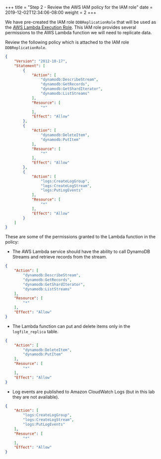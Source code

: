 +++
title = "Step 2 - Review the AWS IAM policy for the IAM role"
date = 2019-12-02T12:34:06-08:00
weight = 2
+++


We have pre-created the IAM role `DDBReplicationRole` that will be used as the [AWS Lambda Execution Role](https://docs.aws.amazon.com/lambda/latest/dg/lambda-intro-execution-role.html). This IAM role provides several permissions to the AWS Lambda function we will need to replicate data.

Review the following policy which is attached to the IAM role `DDBReplicationRole`.
```json
{
    "Version": "2012-10-17",
    "Statement": [
        {
            "Action": [
                "dynamodb:DescribeStream",
                "dynamodb:GetRecords",
                "dynamodb:GetShardIterator",
                "dynamodb:ListStreams"
            ],
            "Resource": [
                "*"
            ],
            "Effect": "Allow"
        },
        {
            "Action": [
                "dynamodb:DeleteItem",
                "dynamodb:PutItem"
            ],
            "Resource": [
                "*"
            ],
            "Effect": "Allow"
        },
        {
            "Action": [
                "logs:CreateLogGroup",
                "logs:CreateLogStream",
                "logs:PutLogEvents"
            ],
            "Resource": [
                "*"
            ],
            "Effect": "Allow"
        }
    ]
}
```

These are some of the permissions granted to the Lambda function in the policy:

-  The AWS Lambda service should have the ability to call DynamoDB Streams and retrieve records from the stream.
```json
{
    "Action": [
        "dynamodb:DescribeStream",
        "dynamodb:GetRecords",
        "dynamodb:GetShardIterator",
        "dynamodb:ListStreams"
    ],
    "Resource": [
        "*"
    ],
    "Effect": "Allow"
}
```

- The Lambda function can put and delete items only in the `logfile_replica` table.
```json
{
    "Action": [
        "dynamodb:DeleteItem",
        "dynamodb:PutItem"
    ],
    "Resource": [
        "*"
    ],
    "Effect": "Allow"
}
```
- Log events are published to Amazon CloudWatch Logs (but in this lab they are not available).
```json
{
    "Action": [
        "logs:CreateLogGroup",
        "logs:CreateLogStream",
        "logs:PutLogEvents"
    ],
    "Resource": [
        "*"
    ],
    "Effect": "Allow"
}
```
